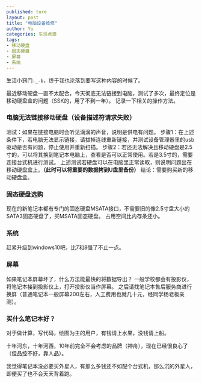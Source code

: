 ```yaml
---
published: ture
layout: post
title: "电脑设备维修"
author: Yu
categories: 生活点滴
tags:
- 移动硬盘
- 固态硬盘
- 屏幕
- 系统
---
```



生活小窍门`-_-b`，终于我也沦落到要写这种内容的时候了。

最近移动硬盘一直不太配合，今天彻底无法链接到电脑，测试了多次，最终定位是移动硬盘盒的问题（SSK的，用了不到一年）。
记录一下相关的操作方法。

### 电脑无法链接移动硬盘（设备描述符请求失败）

测试：如果在链接电脑时会听见滴滴的声音，说明是供电有问题。
步骤1：在上述条件下，若电脑无法显示链接，请拔掉连线重新链接，并测试设备管理器里的usb驱动是否有问题，停止使用并重新扫描。
步骤2：若还无法解决且移动硬盘是2.5寸的，可以将其换到笔记本电脑上，查看是否可以正常使用。若是3.5寸的，需要连接台式机进行测试。
上述测试若硬盘可以在电脑里正常读取，则说明问题出在移动硬盘盒上。**（此时可以将重要的数据拷到U盘里备份）**
结论：需要购买新的移动硬盘盒。

### 固态硬盘选购

现在的新笔记本都有专门的固态硬盘MSATA接口，不需要旧的像2.5寸盘大小的SATA3固态硬盘了，买MSATA固态硬盘。
占用空间比内存条还小。

### 系统

赶紧升级到windows10吧，比7和8强了不止一点。

### 屏幕

如果笔记本屏幕坏了，什么方法能最快的将数据导出？
一般学校都会有投影仪，将笔记本接到投影仪上，打开投影仪当作屏幕。
之后请找笔记本售后服务商进行换屏（普通笔记本一般屏幕200左右，人工费用也就几十元，经同学杨老板亲测）。

### 买什么笔记本好？

对于做计算，写代码，绘图为主的用户，有钱请上水果，没钱请上船。

十年河东，十年河西，10年前完全不会考虑的品牌（神舟），现在已经很良心了（但品控不好，靠人品）。

我觉得笔记本没必要买外星人，有那么多钱还不如配个台式机，那么沉的外星人，即便买了也不会天天背着跑。



